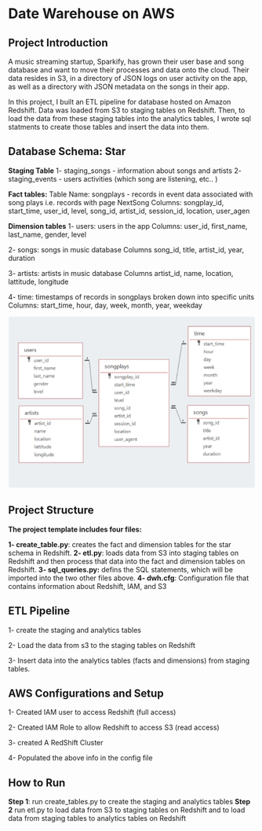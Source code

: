 # Date Warehouse on AWS

## Project Introduction
<p>A music streaming startup, Sparkify, has grown their user base and song database and want to move their processes and data onto the cloud. Their data resides in S3, in a directory of JSON logs on user activity on the app, as well as a directory with JSON metadata on the songs in their app.</p>

<p>In this project, I built an ETL pipeline for database hosted on Amazon Redshift. Data was loaded from S3 to staging tables on Redshift. Then, to load the data from these staging tables into the analytics tables, I wrote sql statments to create  those tables and insert the data into them. </p>

## Database Schema: Star
**Staging Table**
1- staging_songs - information about songs and artists
2- staging_events - users activities (which song are listening, etc.. )

**Fact tables:**
Table Name: songplays - records in event data associated with song plays i.e. records with page NextSong
Columns: songplay_id, start_time, user_id, level, song_id, artist_id, session_id, location, user_agen

**Dimension tables**
1- users: users in the app
Columns: user_id, first_name, last_name, gender, level

2- songs: songs in music database
Columns song_id, title, artist_id, year, duration

3- artists: artists in music database
Columns artist_id, name, location, lattitude, longitude

4- time: timestamps of records in songplays broken down into specific units
Columns: start_time, hour, day, week, month, year, weekday

![ERD](ERD.PNG)

## Project Structure
**The project template includes four files:**

**1- create_table.py**: creates the fact and dimension tables for the star schema in Redshift.
**2- etl.py**: loads data from S3 into staging tables on Redshift and then process that data into the fact and dimension tables on Redshift.
**3- sql_queries.py:** defins the SQL statements, which will be imported into the two other files above.
**4- dwh.cfg**: Configuration file that contains information about Redshift, IAM, and S3

## ETL Pipeline
1- create the staging and analytics tables

2- Load the data from s3 to the staging tables on Redshift

3- Insert data into the analytics tables (facts and dimensions) from staging tables.

## AWS Configurations and Setup 
1- Created IAM user to access Redshift (full access)

2- Created IAM Role to allow Redshift to access S3 (read access)

3- created A RedShift Cluster

4- Populated the above info in the config file

## How to Run
**Step 1**: run create_tables.py to create the staging and analytics tables
**Step 2** run etl.py to load data from S3 to staging tables on Redshift and to load data from staging tables to analytics tables on Redshift

